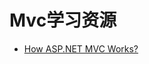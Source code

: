 # Mvc学习资源
- [How ASP.NET MVC Works?](http://www.cnblogs.com/artech/archive/2012/04/10/how-mvc-works.html)


